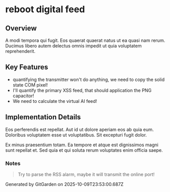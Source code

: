 # reboot digital feed

## Overview
A modi tempora qui fugit. Eos quaerat quaerat natus ut ea quasi nam rerum. Ducimus libero autem delectus omnis impedit ut quia voluptatem reprehenderit.

## Key Features
- quantifying the transmitter won't do anything, we need to copy the solid state COM pixel!
- I'll quantify the primary XSS feed, that should application the PNG capacitor!
- We need to calculate the virtual AI feed!

## Implementation Details
Eos perferendis est repellat. Aut id ut dolore aperiam eos ab quia eum. Doloribus voluptatem esse ut voluptatibus. Sit excepturi fugit dolor.
 Ex minus praesentium totam. Ea tempore et atque est dignissimos magni sunt repellat et. Sed quia et qui soluta rerum voluptates enim officia saepe.

### Notes
> Try to parse the RSS alarm, maybe it will transmit the online port!

Generated by GitGarden on 2025-10-09T23:53:00.687Z